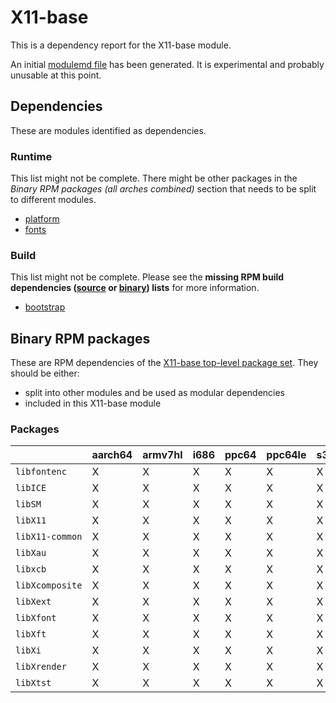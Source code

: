 # X11-base
This is a dependency report for the X11-base module.

An initial [modulemd file](X11-base.yaml) has been generated. It is experimental and probably unusable at this point.
## Dependencies
These are modules identified as dependencies.
### Runtime
This list might not be complete. There might be other packages in the *Binary RPM packages (all arches combined)* section that needs to be split to different modules.
* [platform](../platform)
* [fonts](../fonts)
### Build
This list might not be complete.
Please see the **missing RPM build dependencies ([source](all/buildtime-source-packages-short.txt) or [binary](all/buildtime-binary-packages-short.txt)) lists** for more information.
* [bootstrap](../bootstrap)
## Binary RPM packages
These are RPM dependencies of the [X11-base top-level package set](X11-base.csv). They should be either:
* split into other modules and be used as modular dependencies
* included in this X11-base module
### Packages
| |aarch64 |armv7hl |i686 |ppc64 |ppc64le |s390x |x86_64 |
|---|---|---|---|---|---|---|---|
| `libfontenc` | X | X | X | X | X | X | X |
| `libICE` | X | X | X | X | X | X | X |
| `libSM` | X | X | X | X | X | X | X |
| `libX11` | X | X | X | X | X | X | X |
| `libX11-common` | X | X | X | X | X | X | X |
| `libXau` | X | X | X | X | X | X | X |
| `libxcb` | X | X | X | X | X | X | X |
| `libXcomposite` | X | X | X | X | X | X | X |
| `libXext` | X | X | X | X | X | X | X |
| `libXfont` | X | X | X | X | X | X | X |
| `libXft` | X | X | X | X | X | X | X |
| `libXi` | X | X | X | X | X | X | X |
| `libXrender` | X | X | X | X | X | X | X |
| `libXtst` | X | X | X | X | X | X | X |
